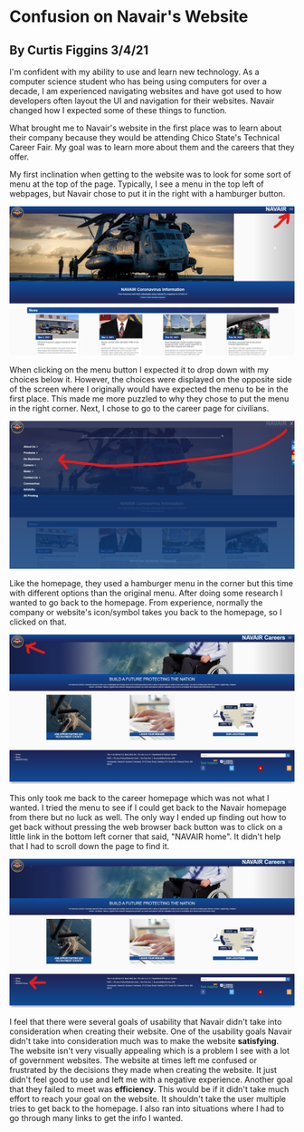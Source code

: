 # Confusion on Navair's Website
## By Curtis Figgins 3/4/21

I'm confident with my ability to use and learn new technology. As a computer science student who has 
being using computers for over a decade, I am experienced navigating websites and have got used to 
how developers often layout the UI and navigation for their websites. Navair changed how I expected some 
of these things to function.

What brought me to Navair's website in the first place was to learn about their company because they 
would be attending Chico State's Technical Career Fair. My goal was to learn more about them and the careers
that they offer. 

My first inclination when getting to the website was to look for some sort of menu at the top of the page. 
Typically, I see a menu in the top left of webpages, but Navair chose to put it in the right with a hamburger 
button.


![Homepage](Homepage.jpg)

When clicking on the menu button I expected it to drop down with my choices below it. However, the choices 
were displayed on the opposite side of the screen where I originally would have expected the menu to be 
in the first place. This made me more puzzled to why they chose to put the menu in the right corner. 
Next, I chose to go to the career page for civilians. 

![Homepage_Menu](Homepage_Menu.jpg)


Like the homepage, they used a hamburger menu in the corner but this time with different options than the original menu. 
After doing some research I wanted to go back to the homepage. From experience, normally the company or website's 
icon/symbol takes you back to the homepage, so I clicked on that.

![Careers_Logo](Careers_Logo.jpg)


This only took me back to the career homepage which was not what I wanted. I tried the menu to see if I could get back to 
the Navair homepage from there but no luck as well. The only way I ended up finding out how to get back without pressing the web browser
back button was to click on a little link in the bottom left corner that said, "NAVAIR home". It didn't help that
I had to scroll down the page to find it. 

![Careers_Homepage](Careers_Homepage.jpg)


I feel that there were several goals of usability that Navair didn't take into consideration when creating their website. One of the usability goals Navair 
didn't take into consideration much was to make the website **satisfying**. The website isn't very visually appealing which is a problem I see with a lot of 
government websites. The website at times left me confused or frustrated by the decisions they made when creating the website. 
It just didn't feel good to use and left me with a negative experience. Another goal that they failed to meet was **efficiency**. This would be if 
it didn't take much effort to reach your goal on the website. It shouldn't take the user multiple tries to get back to the homepage. I also ran into 
situations where I had to go through many links to get the info I wanted. 
